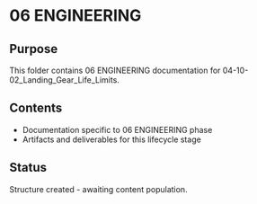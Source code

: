 # 06 ENGINEERING

## Purpose
This folder contains 06 ENGINEERING documentation for 04-10-02_Landing_Gear_Life_Limits.

## Contents
- Documentation specific to 06 ENGINEERING phase
- Artifacts and deliverables for this lifecycle stage

## Status
Structure created - awaiting content population.
